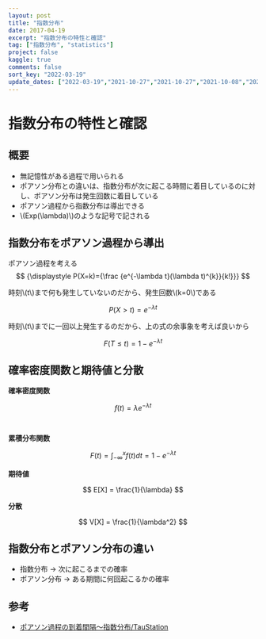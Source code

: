 ```yaml
---
layout: post
title: "指数分布"
date: 2017-04-19
excerpt: "指数分布の特性と確認"
tag: ["指数分布", "statistics"]
project: false
kaggle: true
comments: false
sort_key: "2022-03-19"
update_dates: ["2022-03-19","2021-10-27","2021-10-27","2021-10-08","2021-09-13","2021-09-13","2021-09-05","2021-09-02"]
---
```


# 指数分布の特性と確認

## 概要
 - 無記憶性がある過程で用いられる
 - ポアソン分布との違いは、指数分布が次に起こる時間に着目しているのに対し、ポアソン分布は発生回数に着目している
 - ポアソン過程から指数分布は導出できる
 - \\(Exp(\lambda)\\)のような記号で記される

## 指数分布をポアソン過程から導出

ポアソン過程を考える
$$
{\displaystyle P(X=k)={\frac {e^{-\lambda t}(\lambda t)^{k}}{k!}}}
$$

時刻\\(t\\)まで何も発生していないのだから、発生回数\\(k=0\\)である  

$$
P(X > t) = e^{-\lambda t}
$$

時刻\\(t\\)までに一回以上発生するのだから、上の式の余事象を考えば良いから

$$
F(T \le t) = 1 - e^{- \lambda t}
$$

## 確率密度関数と期待値と分散

**確率密度関数**  

$$
f(t) = \lambda e^{-\lambda t}
$$　

**累積分布関数**  

$$
F(t) = \int_{-\infty}^{x}f(t)dt = 1 - e^{-\lambda t}
$$

**期待値**  

$$
E[X] = \frac{1}{\lambda}
$$

**分散**  

$$
V[X] = \frac{1}{\lambda^2}
$$


## 指数分布とポアソン分布の違い
 - 指数分布 -> 次に起こるまでの確率
 - ポアソン分布 -> ある期間に何回起こるかの確率
　
## 参考
 - [ポアソン過程の到着間隔～指数分布/TauStation](http://taustation.com/poisson-process-exponential-distribution/)
